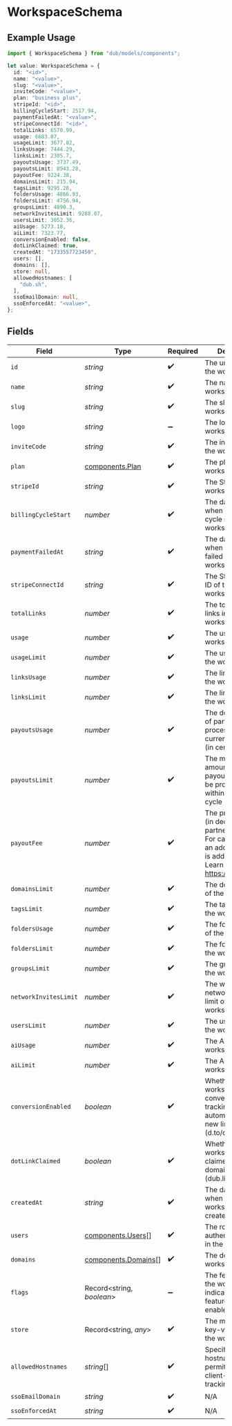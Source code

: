 # WorkspaceSchema

## Example Usage

```typescript
import { WorkspaceSchema } from "dub/models/components";

let value: WorkspaceSchema = {
  id: "<id>",
  name: "<value>",
  slug: "<value>",
  inviteCode: "<value>",
  plan: "business plus",
  stripeId: "<id>",
  billingCycleStart: 2517.94,
  paymentFailedAt: "<value>",
  stripeConnectId: "<id>",
  totalLinks: 6570.99,
  usage: 6683.07,
  usageLimit: 3677.82,
  linksUsage: 7444.29,
  linksLimit: 2305.7,
  payoutsUsage: 3737.49,
  payoutsLimit: 8943.28,
  payoutFee: 9224.38,
  domainsLimit: 215.94,
  tagsLimit: 9295.28,
  foldersUsage: 4866.93,
  foldersLimit: 4756.94,
  groupsLimit: 4890.3,
  networkInvitesLimit: 9288.07,
  usersLimit: 3052.36,
  aiUsage: 5273.18,
  aiLimit: 7323.77,
  conversionEnabled: false,
  dotLinkClaimed: true,
  createdAt: "1733557723450",
  users: [],
  domains: [],
  store: null,
  allowedHostnames: [
    "dub.sh",
  ],
  ssoEmailDomain: null,
  ssoEnforcedAt: "<value>",
};
```

## Fields

| Field                                                                                                                                             | Type                                                                                                                                              | Required                                                                                                                                          | Description                                                                                                                                       | Example                                                                                                                                           |
| ------------------------------------------------------------------------------------------------------------------------------------------------- | ------------------------------------------------------------------------------------------------------------------------------------------------- | ------------------------------------------------------------------------------------------------------------------------------------------------- | ------------------------------------------------------------------------------------------------------------------------------------------------- | ------------------------------------------------------------------------------------------------------------------------------------------------- |
| `id`                                                                                                                                              | *string*                                                                                                                                          | :heavy_check_mark:                                                                                                                                | The unique ID of the workspace.                                                                                                                   |                                                                                                                                                   |
| `name`                                                                                                                                            | *string*                                                                                                                                          | :heavy_check_mark:                                                                                                                                | The name of the workspace.                                                                                                                        |                                                                                                                                                   |
| `slug`                                                                                                                                            | *string*                                                                                                                                          | :heavy_check_mark:                                                                                                                                | The slug of the workspace.                                                                                                                        |                                                                                                                                                   |
| `logo`                                                                                                                                            | *string*                                                                                                                                          | :heavy_minus_sign:                                                                                                                                | The logo of the workspace.                                                                                                                        |                                                                                                                                                   |
| `inviteCode`                                                                                                                                      | *string*                                                                                                                                          | :heavy_check_mark:                                                                                                                                | The invite code of the workspace.                                                                                                                 |                                                                                                                                                   |
| `plan`                                                                                                                                            | [components.Plan](../../models/components/plan.md)                                                                                                | :heavy_check_mark:                                                                                                                                | The plan of the workspace.                                                                                                                        |                                                                                                                                                   |
| `stripeId`                                                                                                                                        | *string*                                                                                                                                          | :heavy_check_mark:                                                                                                                                | The Stripe ID of the workspace.                                                                                                                   |                                                                                                                                                   |
| `billingCycleStart`                                                                                                                               | *number*                                                                                                                                          | :heavy_check_mark:                                                                                                                                | The date and time when the billing cycle starts for the workspace.                                                                                |                                                                                                                                                   |
| `paymentFailedAt`                                                                                                                                 | *string*                                                                                                                                          | :heavy_check_mark:                                                                                                                                | The date and time when the payment failed for the workspace.                                                                                      |                                                                                                                                                   |
| `stripeConnectId`                                                                                                                                 | *string*                                                                                                                                          | :heavy_check_mark:                                                                                                                                | The Stripe Connect ID of the workspace.                                                                                                           |                                                                                                                                                   |
| `totalLinks`                                                                                                                                      | *number*                                                                                                                                          | :heavy_check_mark:                                                                                                                                | The total number of links in the workspace.                                                                                                       |                                                                                                                                                   |
| `usage`                                                                                                                                           | *number*                                                                                                                                          | :heavy_check_mark:                                                                                                                                | The usage of the workspace.                                                                                                                       |                                                                                                                                                   |
| `usageLimit`                                                                                                                                      | *number*                                                                                                                                          | :heavy_check_mark:                                                                                                                                | The usage limit of the workspace.                                                                                                                 |                                                                                                                                                   |
| `linksUsage`                                                                                                                                      | *number*                                                                                                                                          | :heavy_check_mark:                                                                                                                                | The links usage of the workspace.                                                                                                                 |                                                                                                                                                   |
| `linksLimit`                                                                                                                                      | *number*                                                                                                                                          | :heavy_check_mark:                                                                                                                                | The links limit of the workspace.                                                                                                                 |                                                                                                                                                   |
| `payoutsUsage`                                                                                                                                    | *number*                                                                                                                                          | :heavy_check_mark:                                                                                                                                | The dollar amount of partner payouts processed in the current billing cycle (in cents).                                                           |                                                                                                                                                   |
| `payoutsLimit`                                                                                                                                    | *number*                                                                                                                                          | :heavy_check_mark:                                                                                                                                | The max dollar amount of partner payouts that can be processed within a billing cycle (in cents).                                                 |                                                                                                                                                   |
| `payoutFee`                                                                                                                                       | *number*                                                                                                                                          | :heavy_check_mark:                                                                                                                                | The processing fee (in decimals) for partner payouts. For card payments, an additional 0.03 is added to the fee. Learn more: https://d.to/payouts |                                                                                                                                                   |
| `domainsLimit`                                                                                                                                    | *number*                                                                                                                                          | :heavy_check_mark:                                                                                                                                | The domains limit of the workspace.                                                                                                               |                                                                                                                                                   |
| `tagsLimit`                                                                                                                                       | *number*                                                                                                                                          | :heavy_check_mark:                                                                                                                                | The tags limit of the workspace.                                                                                                                  |                                                                                                                                                   |
| `foldersUsage`                                                                                                                                    | *number*                                                                                                                                          | :heavy_check_mark:                                                                                                                                | The folders usage of the workspace.                                                                                                               |                                                                                                                                                   |
| `foldersLimit`                                                                                                                                    | *number*                                                                                                                                          | :heavy_check_mark:                                                                                                                                | The folders limit of the workspace.                                                                                                               |                                                                                                                                                   |
| `groupsLimit`                                                                                                                                     | *number*                                                                                                                                          | :heavy_check_mark:                                                                                                                                | The groups limit of the workspace.                                                                                                                |                                                                                                                                                   |
| `networkInvitesLimit`                                                                                                                             | *number*                                                                                                                                          | :heavy_check_mark:                                                                                                                                | The weekly network invites limit of the workspace.                                                                                                |                                                                                                                                                   |
| `usersLimit`                                                                                                                                      | *number*                                                                                                                                          | :heavy_check_mark:                                                                                                                                | The users limit of the workspace.                                                                                                                 |                                                                                                                                                   |
| `aiUsage`                                                                                                                                         | *number*                                                                                                                                          | :heavy_check_mark:                                                                                                                                | The AI usage of the workspace.                                                                                                                    |                                                                                                                                                   |
| `aiLimit`                                                                                                                                         | *number*                                                                                                                                          | :heavy_check_mark:                                                                                                                                | The AI limit of the workspace.                                                                                                                    |                                                                                                                                                   |
| `conversionEnabled`                                                                                                                               | *boolean*                                                                                                                                         | :heavy_check_mark:                                                                                                                                | Whether the workspace has conversion tracking enabled automatically for new links (d.to/conversions).                                             |                                                                                                                                                   |
| `dotLinkClaimed`                                                                                                                                  | *boolean*                                                                                                                                         | :heavy_check_mark:                                                                                                                                | Whether the workspace has claimed a free .link domain. (dub.link/free)                                                                            |                                                                                                                                                   |
| `createdAt`                                                                                                                                       | *string*                                                                                                                                          | :heavy_check_mark:                                                                                                                                | The date and time when the workspace was created.                                                                                                 |                                                                                                                                                   |
| `users`                                                                                                                                           | [components.Users](../../models/components/users.md)[]                                                                                            | :heavy_check_mark:                                                                                                                                | The role of the authenticated user in the workspace.                                                                                              |                                                                                                                                                   |
| `domains`                                                                                                                                         | [components.Domains](../../models/components/domains.md)[]                                                                                        | :heavy_check_mark:                                                                                                                                | The domains of the workspace.                                                                                                                     |                                                                                                                                                   |
| `flags`                                                                                                                                           | Record<string, *boolean*>                                                                                                                         | :heavy_minus_sign:                                                                                                                                | The feature flags of the workspace, indicating which features are enabled.                                                                        |                                                                                                                                                   |
| `store`                                                                                                                                           | Record<string, *any*>                                                                                                                             | :heavy_check_mark:                                                                                                                                | The miscellaneous key-value store of the workspace.                                                                                               |                                                                                                                                                   |
| `allowedHostnames`                                                                                                                                | *string*[]                                                                                                                                        | :heavy_check_mark:                                                                                                                                | Specifies hostnames permitted for client-side click tracking.                                                                                     | [<br/>"dub.sh"<br/>]                                                                                                                              |
| `ssoEmailDomain`                                                                                                                                  | *string*                                                                                                                                          | :heavy_check_mark:                                                                                                                                | N/A                                                                                                                                               |                                                                                                                                                   |
| `ssoEnforcedAt`                                                                                                                                   | *string*                                                                                                                                          | :heavy_check_mark:                                                                                                                                | N/A                                                                                                                                               |                                                                                                                                                   |